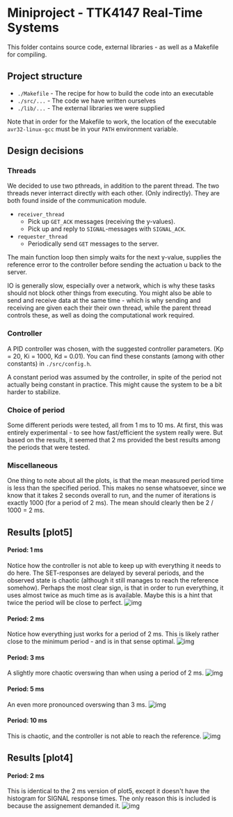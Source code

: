 # Miniproject - TTK4147 Real-Time Systems
This folder contains source code, external libraries - as well as a Makefile for compiling.

## Project structure
* `./Makefile` - The recipe for how to build the code into an executable
* `./src/...` - The code we have written ourselves
* `./lib/...` - The external libraries we were supplied

Note that in order for the Makefile to work, the location of the executable `avr32-linux-gcc` must be in your `PATH` environment variable.

## Design decisions
### Threads
We decided to use two pthreads, in addition to the parent thread. The two threads never interract directly with each other.
(Only indirectly). They are both found inside of the communication module.

* `receiver_thread`
  - Pick up `GET_ACK` messages (receiving the y-values).
  - Pick up and reply to `SIGNAL`-messages with `SIGNAL_ACK`.
* `requester_thread`
  - Periodically send `GET` messages to the server.
  
The main function loop then simply waits for the next y-value, 
supplies the reference error to the controller before sending the actuation u back to the server.

IO is generally slow, especially over a network, which is why these tasks should not block other things from executing. You might also be able to send and receive data at the same time - which is why sending and receiving are given each their their own thread, while the parent thread controls these, as well as doing the computational work required.

### Controller
A PID controller was chosen, with the suggested controller parameters. (Kp = 20, Ki = 1000, Kd = 0.01). You can find these constants (among with other constants) in `./src/config.h`. 

A constant period was assumed by the controller, in spite of the period not actually being constant in practice. This might cause the system to be a bit harder to stabilize.

### Choice of period
Some different periods were tested, all from 1 ms to 10 ms. At first, this was entirely experimental - to see how fast/efficient the system really were. But based on the results, it seemed that 2 ms provided the best results among the periods that were tested.

### Miscellaneous
One thing to note about all the plots, is that the mean measured period time is less than the specified period. This makes no sense whatsoever, since we know that it takes 2 seconds overall to run, and the numer of iterations is exactly 1000 (for a period of 2 ms). The mean should clearly then be 2 / 1000 = 2 ms.

## Results [plot5]
#### Period: 1 ms
Notice how the controller is not able to keep up with everything it needs to do here. The SET-responses are delayed by several periods, and the observed state is chaotic (although it still manages to reach the reference somehow). Perhaps the most clear sign, is that in order to run everything, it uses almost twice as much time as is available. Maybe this is a hint that twice the period will be close to perfect.
![img](results/plot5_1ms.png)
#### Period: 2 ms
Notice how everything just works for a period of 2 ms. This is likely rather close to the minimum period - and is in that sense optimal.
![img](results/plot5_2ms.png)
#### Period: 3 ms
A slightly more chaotic overswing than when using a period of 2 ms.
![img](results/plot5_3ms.png)
#### Period: 5 ms
An even more pronounced overswing than 3 ms.
![img](results/plot5_5ms.png)
#### Period: 10 ms
This is chaotic, and the controller is not able to reach the reference.
![img](results/plot5_10ms.png)

## Results [plot4]
#### Period: 2 ms
This is identical to the 2 ms version of plot5, except it doesn't have the histogram for SIGNAL response times. The only reason this is included is because the assignement demanded it.
![img](results/plot4_2ms.png)
